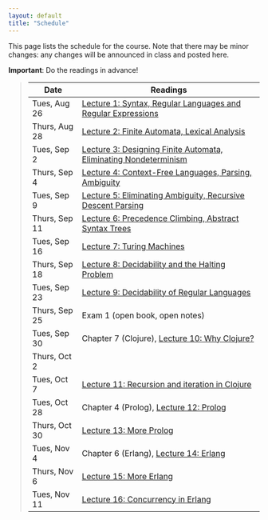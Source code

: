 ```yaml
---
layout: default
title: "Schedule"
---
```


This page lists the schedule for the course.  Note that there may be minor changes: any changes will be announced in class and posted here.

**Important**: Do the readings in advance!

> Date | Readings
> ---- | --------
> Tues, Aug 26 | [Lecture 1: Syntax, Regular Languages and Regular Expressions](lectures/lecture01.html)
> Thurs, Aug 28 | [Lecture 2: Finite Automata, Lexical Analysis](lectures/lecture02.html)
> Tues, Sep 2 | [Lecture 3: Designing Finite Automata, Eliminating Nondeterminism](lectures/lecture03.html)
> Thurs, Sep 4 | [Lecture 4: Context-Free Languages, Parsing, Ambiguity](lectures/lecture04.html)
> Tues, Sep 9 | [Lecture 5: Eliminating Ambiguity, Recursive Descent Parsing](lectures/lecture05.html)
> Thurs, Sep 11 | [Lecture 6: Precedence Climbing, Abstract Syntax Trees](lectures/lecture06.html)
> Tues, Sep 16 | [Lecture 7: Turing Machines](lectures/lecture07.html)
> Thurs, Sep 18 | [Lecture 8: Decidability and the Halting Problem](lectures/lecture08.html)
> Tues, Sep 23 | [Lecture 9: Decidability of Regular Languages](lectures/lecture09.html)
> Thurs, Sep 25 | Exam 1 (open book, open notes)
> Tues, Sep 30 | Chapter 7 (Clojure), [Lecture 10: Why Clojure?](lectures/lecture10.html)
> Thurs, Oct 2 | 
> Tues, Oct 7 | [Lecture 11: Recursion and iteration in Clojure](lectures/lecture11.html)
> Tues, Oct 28 | Chapter 4 (Prolog), [Lecture 12: Prolog](lectures/lecture12.html)
> Thurs, Oct 30 | [Lecture 13: More Prolog](lectures/lecture13.html)
> Tues, Nov 4 | Chapter 6 (Erlang), [Lecture 14: Erlang](lectures/lecture14.html)
> Thurs, Nov 6 | [Lecture 15: More Erlang](lectures/lecture15.html)
> Tues, Nov 11 | [Lecture 16: Concurrency in Erlang](lectures/lecture16.html)
